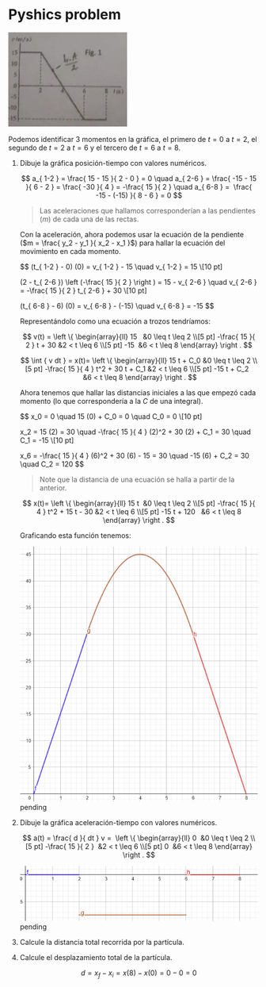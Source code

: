 # Pyshics problem

![graph](../assets/Jairo/01_01-velocity_graph.jpg)

Podemos identificar $3$ momentos en la gráfica, el primero de $t = 0$ a $t = 2$, el segundo de $t = 2$ a $t = 6$ y el tercero de $t = 6$ a $t = 8$.

1. Dibuje la gráfica posición-tiempo con valores numéricos.

    $$
    a_{ 1-2 } = \frac{ 15 - 15 }{ 2 - 0 } = 0 \quad a_{ 2-6 } = \frac{ -15 - 15 }{ 6 - 2 } = \frac{ -30 }{ 4 } = -\frac{ 15 }{ 2 } \quad a_{ 6-8 } =  \frac{ -15 - (-15) }{ 8 - 6 } = 0
    $$

    > Las aceleraciones que hallamos corresponderían a las pendientes ($m$) de cada una de las rectas.

    Con la aceleración, ahora podemos usar la ecuación de la pendiente ($m = \frac{ y_2 - y_1 }{ x_2 - x_1 }$) para hallar la ecuación del movimiento en cada momento.

    $$
    (t_{ 1-2 } - 0) (0) = v_{ 1-2 } - 15 \quad v_{ 1-2 } = 15 \\[10 pt]

    (2 - t_{ 2-6 }) \left (-\frac{ 15 }{ 2 } \right ) = 15 - v_{ 2-6 } \quad v_{ 2-6 } = -\frac{ 15 }{ 2 } t_{ 2-6 } + 30 \\[10 pt]

    (t_{ 6-8 } - 6) (0) = v_{ 6-8 } - (-15) \quad v_{ 6-8 } = -15
    $$

    Representándolo como una ecuación a trozos tendríamos:

    $$
    v(t) = \left \{
        \begin{array}{ll}
            15                       &0 \leq t \leq 2 \\[5 pt]
            -\frac{ 15 }{ 2 } t + 30 &2 < t \leq 6 \\[5 pt]
            -15                      &6 < t \leq 8
        \end{array}
    \right .
    $$

    $$
    \int { v dt } = x(t)= \left \{
        \begin{array}{ll}
            15 t + C_0                         &0 \leq t \leq 2 \\[5 pt]
            -\frac{ 15 }{ 4 } t^2 + 30 t + C_1 &2 < t \leq 6 \\[5 pt]
            -15 t + C_2                        &6 < t \leq 8
        \end{array}
    \right .
    $$

    Ahora tenemos que hallar las distancias iniciales a las que empezó cada momento (lo que correspondería a la $C$ de una integral).

    $$
    x_0 = 0 \quad 15 (0) + C_0 = 0 \quad C_0 = 0 \\[10 pt]

    x_2 = 15 (2) = 30 \quad -\frac{ 15 }{ 4 } (2)^2 + 30 (2) + C_1 = 30 \quad C_1 = -15 \\[10 pt]

    x_6 = -\frac{ 15 }{ 4 } (6)^2 + 30 (6) - 15 = 30 \quad -15 (6) + C_2 = 30 \quad C_2 = 120
    $$

    > Note que la distancia de una ecuación se halla a partir de la anterior.

    $$
    x(t)= \left \{
        \begin{array}{ll}
            15 t                              &0 \leq t \leq 2 \\[5 pt]
            -\frac{ 15 }{ 4 } t^2 + 15 t - 30 &2 < t \leq 6 \\[5 pt]
            -15 t + 120                       &6 < t \leq 8
        \end{array}
    \right .
    $$

    Graficando esta función tenemos:

    ![$x(t)$](../assets/Jairo/01_02-distance_graph.jpg) pending

2. Dibuje la gráfica aceleración-tiempo con valores numéricos.

    $$
    a(t) = \frac{ d }{ dt } v =  \left \{
        \begin{array}{ll}
            0                  &0 \leq t \leq 2 \\[5 pt]
            -\frac{ 15 }{ 2 }  &2 < t \leq 6 \\[5 pt]
            0                  &6 < t \leq 8
        \end{array}
    \right .
    $$

    ![$a(t)$](../assets/Jairo/01_03-acceleration_graph.jpg) pending

3. Calcule la distancia total recorrida por la partícula.

4. Calcule el desplazamiento total de la partícula.

    $$
    d = x_f - x_i = x(8) - x(0) = 0 - 0 = 0
    $$
